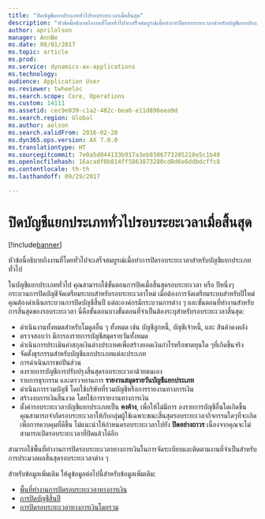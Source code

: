 ```yaml
---
title: "ปิดบัญชีแยกประเภททั่วไปรอบระยะเวลาเมื่อสิ้นสุด"
description: "หัวข้อนี้อธิบายถึงงานที่โดยทั่วไปจะเสร็จสมบูรณ์เมื่อทำการปิดรอบระยะเวลาสำหรับบัญชีแยกประเภททั่วไป"
author: aprilolson
manager: AnnBe
ms.date: 08/01/2017
ms.topic: article
ms.prod: 
ms.service: dynamics-ax-applications
ms.technology: 
audience: Application User
ms.reviewer: twheeloc
ms.search.scope: Core, Operations
ms.custom: 14111
ms.assetid: cec9e039-c1a2-482c-bea6-e11d896eea9d
ms.search.region: Global
ms.author: aolson
ms.search.validFrom: 2016-02-28
ms.dyn365.ops.version: AX 7.0.0
ms.translationtype: HT
ms.sourcegitcommit: 7e0a5d044133b917a3eb9386773205218e5c1b40
ms.openlocfilehash: 16acadf0b814ff5863873280cd8d6e6ddbdcffc8
ms.contentlocale: th-th
ms.lasthandoff: 09/29/2017

---
```


# <a name="close-the-general-ledger-at-period-end"></a>ปิดบัญชีแยกประเภททั่วไปรอบระยะเวลาเมื่อสิ้นสุด

[!include[banner](../includes/banner.md)]


หัวข้อนี้อธิบายถึงงานที่โดยทั่วไปจะเสร็จสมบูรณ์เมื่อทำการปิดรอบระยะเวลาสำหรับบัญชีแยกประเภททั่วไป 

ในบัญชีแยกประเภททั่วไป คุณสามารถใช้ขั้นตอนการปิดเมื่อสิ้นสุดรอบระยะเวลา หรือ ปีหนึ่งๆ กระบวนการปิดบัญชีจัดเตรียมระบบสำหรับรอบระยะเวลาใหม่ เมื่อต้องการจัดเตรียมระบบสำหรับปีใหม่ คุณต้องดำเนินกระบวนการปิดบัญชีสิ้นปี แต่ละองค์กรมีกระบวนการต่าง ๆ และขั้นตอนที่ทำงานสำหรับการสิ้นสุดของรอบระยะเวลา นี่คือขั้นตอนบางขั้นตอนที่จำเป็นต้องระบุสำหรับรอบระยะเวลาสิ้นสุด:

-   ดำเนินงานทั้งหมดสำหรับโมดูลอื่น ๆ ทั้งหมด เช่น บัญชีลูกหนี้, บัญชีเจ้าหนี้, และ สินค้าคงคลัง
-   ตรวจสอบว่า มีการลงรายการบัญชีสมุดรายวันทั้งหมด
-   ดำเนินการประเมินค่าสกุลเงินต่างประเทศเพื่อสร้างยอดเงินกำไรหรือขาดทุนใด ๆที่เกิดขึ้นจริง
-   จัดตั้งธุรกรรมสำหรับบัญชีแยกประเภทแต่ละประเภท
-   การดำเนินการขอปันส่วน
-   ลงรายการบัญชีการปรับปรุงสิ้นสุดรอบระยะเวลาด้วยตนเอง
-   รายการธุรกรรม และตรวจทานการ **รายงานสมุดรายวันบัญชีแยกประเภท**
-   ดำเนินการรวมบัญชี โดยใช้บริษัทที่รวมบัญชีหรือการรายงานทางการเงิน
-   สร้างงบการเงินสิ้นงวด โดยใช้การรายงานทางการเงิน
-   ตั้งค่ารอบระยะเวลาบัญชีแยกประเภทเป็น **คงค้าง**, เพื่อให้ไม่มีการ ลงรายการบัญชีอื่นใดเกิดขึ้น คุณสามารถจำกัดรอบระยะเวลาให้กับกลุ่มผู้ใช้เฉพาะขณะสิ้นสุดรอบระยะเวลากิจกรรมใดๆที่จะเกิด เพื่อการควบคุมที่ดีขึ้น ไม่แนะนำให้กำหนดรอบระยะเวลาไปยัง **ปิดอย่างถาวร** เนื่องจากคุณจะไม่สามารถเปิดรอบระยะเวลาที่ปิดแล้วได้อีก

สามารถใช้พื้นที่ทำงานการปิดรอบระยะเวลาทางการเงินในการจัดระเบียบและติดตามงานที่จำเป็นสำหรับการประมวลผลสิ้นสุดรอบระยะเวลาต่าง ๆ 


สำหรับข้อมูลเพิ่มเติม ให้ดูข้อมูลต่อไปนี้สำหรับข้อมูลเพิ่มเติม:
- [พื้นที่ทำงานการปิดรอบระยะเวลาทางการเงิน](financial-period-close-workspace.md) 
- [การปิดบัญชีสิ้นปี](Year-end-close.md)  
- [การปิดรอบระยะเวลาทางการเงินโดยรวม](tasks/mass-financial-period-close.md)





